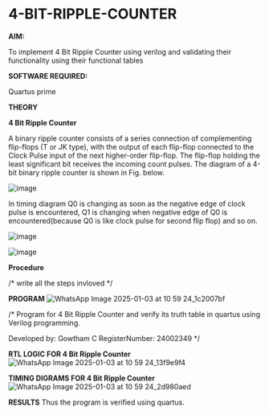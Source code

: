 # 4-BIT-RIPPLE-COUNTER

**AIM:**

To implement  4 Bit Ripple Counter using verilog and validating their functionality using their functional tables

**SOFTWARE REQUIRED:**

Quartus prime

**THEORY**

**4 Bit Ripple Counter**

A binary ripple counter consists of a series connection of complementing flip-flops (T or JK type), with the output of each flip-flop connected to the Clock Pulse input of the next higher-order flip-flop. The flip-flop holding the least significant bit receives the incoming count pulses. The diagram of a 4-bit binary ripple counter is shown in Fig. below.

![image](https://github.com/naavaneetha/4-BIT-RIPPLE-COUNTER/assets/154305477/cb4b74d4-31ab-4359-95d0-d22e67daba13)

In timing diagram Q0 is changing as soon as the negative edge of clock pulse is encountered, Q1 is changing when negative edge of Q0 is encountered(because Q0 is like clock pulse for second flip flop) and so on.

![image](https://github.com/naavaneetha/4-BIT-RIPPLE-COUNTER/assets/154305477/a573a7d6-014e-4e54-93e6-e2ac9530960b)

![image](https://github.com/naavaneetha/4-BIT-RIPPLE-COUNTER/assets/154305477/85e1958a-2fc1-49bb-9a9f-d58ccbf3663c)

**Procedure**

/* write all the steps invloved */

**PROGRAM**
![WhatsApp Image 2025-01-03 at 10 59 24_1c2007bf](https://github.com/user-attachments/assets/0ffefda8-8140-4a4e-8ae2-85e92de11847)


/* Program for 4 Bit Ripple Counter and verify its truth table in quartus using Verilog programming.

 Developed by: Gowtham C
 RegisterNumber: 24002349
*/

**RTL LOGIC FOR 4 Bit Ripple Counter**
![WhatsApp Image 2025-01-03 at 10 59 24_13f9e9f4](https://github.com/user-attachments/assets/decdc61f-da03-4db0-8bbf-d0c5261b7329)

**TIMING DIGRAMS FOR 4 Bit Ripple Counter**
![WhatsApp Image 2025-01-03 at 10 59 24_2d980aed](https://github.com/user-attachments/assets/0bf67ff0-c4cf-4bf1-824a-5bb615892910)

**RESULTS**
Thus the program is verified using quartus.
